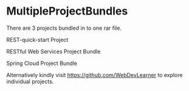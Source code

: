 # MultipleProjectBundles

There are 3 projects bundled in to one rar file.

REST-quick-start Project

RESTful Web Services Project Bundle

Spring Cloud Project Bundle

Alternatively kindly visit https://github.com/WebDevLearner to explore individual projects.
